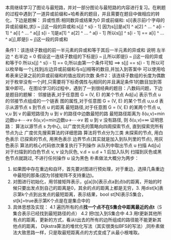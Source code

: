 本周继续学习了图论与最短路，并对一部分图论与最短路的内容进行复习。在刷题的过程中遇到了一道异或前缀和+哈希表的题目，并且需要在题目中做相应的转化，下边是题解：
异或性质:相同数异或结果为0
异或前缀和:
s[i]表示前i个字母的异或前缀和,求[i ~ j]这一段的异或和:s[j] ^ s[i - 1]
因为s[j]是a[1] ^ a[2] ^ ... ^ a[i - 1] ^ a[i] ^ ... ^ a[j]
s[i - 1]是a[1] ^ a[2] ^ ... ^ a[i - 1]
所以s[j] ^ s[i - 1] == a[i] ^ ... ^ a[j],即是[i ~ j]这一段的异或和

条件1：该连续子数组的前一半元素的异或和等于其后一半元素的异或和
说明 左半边 ^ 右半边 = 0
假设这一连续子数组的下标是[i ~ j],所以即是[i ~ j]这一段的异或和等于0
所以s[j] ^ s[i - 1] == 0,所以由第一个条件可知 ==> s[j] == s[i - 1]
所以可以枚举每一个j,找到j左边异或前缀和与s[j]相等的数目,并加入到答案中
可以使用哈希表来记录之前的异或前缀和的值出现的次数
条件2：该连续子数组的长度为偶数
对于枚举没有一个j时,只需要将下标奇偶性与j相同的并且满足条件1的数目加到答案中即可。
在图论学习的过程中，遇到了一到很经典的题目：八数码问题，下边是题目的题解：
邻接链表,对于任意图 G = (V, E) 的某个节点 Adj[u] 表示节点 u 的邻接节点组成的一个链表
图的属性,对于任意图 G = (V, E) 的某个节点 u,u.d 表示从源节点 s 到节点 u 的距离
最短路径,对于任意图 G = (V, E) 的某两个节点 u, v,u 到 v 的最短路径为 u 到 v 的路径中边数最短的路
最短路径距离为
δ(u,v)=min边数u→⋯→v
δ(u,v)=min边数⁡u→⋯→v
若 u 到 v 没有路径, 则 δ(u,v)=∞
证明思路：
算法以源节点 s 为中心, 以广度优先的策略向四周探索节点, 直到探索完所有节点为止
广度优先搜索算法的详细思路
算法将节点分为三类
未探索的节点, 用白色表示
已探索的节点, 用黑色表示
边界节点(其实就是加入到队列里的节点), 用灰色表示
算法的核心代码依次重复执行下列操作
从队列中取出节点 u
扫描 Adj[u]
对于扫描到的白色节点 v, v 设为灰色, v.d = u.d + 1 后加入队列
扫描到灰色或黑色节点就跳过, 不进行任何操作
u 设为黑色
朴素做法大概分为两步：
1. 如果图中存在重边和自环，首先要对图进行预处理，对于重边，选择几条重边中最短的那条(因为邻接矩阵不支持重边)。
2. 对图进行初始化，用邻接矩阵表示，g[a][b]表示点a到点b的距离，开始的时候只要出发点到自己的距离是0，其余的点的距离上都是无穷，3. 用dist[k]表示第k个点到出发点的最短距离，表示结果，bool st[N]表示S集合，st[k]=true表示第K个点是在是集合中的
4. 具体思想及实现：
	4.1 遍历所有的点**找一个点不在S集合中距离最近的点t**（S集合表示已经找到最短路径的点）
	4.2 把t加入到S集合中
	4.3 用t更新其他所有点的距离，更新的方式，看从t出去的所有的边所组成的路径能不能更新其他点的距离，
Dijkstra算法的堆优化写法（其实很类似BFS的写法）,同朴素做法大致思路一样，只是取最短距离点的方式变成了从最小根堆取。

